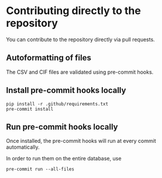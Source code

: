 # Contributing directly to the repository

You can contribute to the repository directly via pull requests.

## Autoformatting of files

The CSV and CIF files are validated using pre-commit hooks.


## Install pre-commit hooks locally

```
pip install -r .github/requirements.txt
pre-commit install
```

## Run pre-commit hooks locally

Once installed, the pre-commit hooks will run at every commit automatically.

In order to run them on the entire database, use
```
pre-commit run --all-files
```
